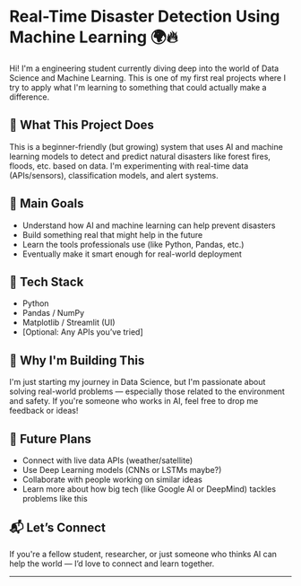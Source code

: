 # Real-Time Disaster Detection Using Machine Learning 🌍🔥

Hi! I'm a engineering student currently diving deep into the world of Data Science and Machine Learning. This is one of my first real projects where I try to apply what I'm learning to something that could actually make a difference.

## 🚀 What This Project Does

This is a beginner-friendly (but growing) system that uses AI and machine learning models to detect and predict natural disasters like forest fires, floods, etc. based on data. I'm experimenting with real-time data (APIs/sensors), classification models, and alert systems.

## 📌 Main Goals

- Understand how AI and machine learning can help prevent disasters
- Build something real that might help in the future
- Learn the tools professionals use (like Python, Pandas, etc.)
- Eventually make it smart enough for real-world deployment

## 🧠 Tech Stack

- Python
- Pandas / NumPy
- Matplotlib / Streamlit (UI)
- [Optional: Any APIs you’ve tried]

## 🤔 Why I'm Building This

I'm just starting my journey in Data Science, but I'm passionate about solving real-world problems — especially those related to the environment and safety. If you're someone who works in AI, feel free to drop me feedback or ideas!

## 🧩 Future Plans

- Connect with live data APIs (weather/satellite)
- Use Deep Learning models (CNNs or LSTMs maybe?)
- Collaborate with people working on similar ideas
- Learn more about how big tech (like Google AI or DeepMind) tackles problems like this

## 📬 Let’s Connect

If you're a fellow student, researcher, or just someone who thinks AI can help the world — I’d love to connect and learn together.

---